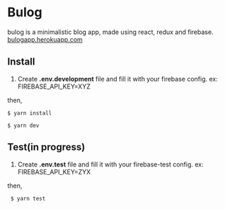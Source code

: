 # Bulog
bulog is a minimalistic blog app, made using react, redux and firebase. [bulogapp.herokuapp.com](https://bulogapp.herokuapp.com/)

## Install

 1. Create **.env.development** file and fill it with your firebase config.
 ex: FIREBASE_API_KEY=XYZ
 
 then,
 
    $ yarn install

    $ yarn dev

## Test(in progress)

 1. Create **.env.test** file and fill it with your firebase-test config.
 ex: FIREBASE_API_KEY=ZYX
 
  then,
    
     $ yarn test

   
